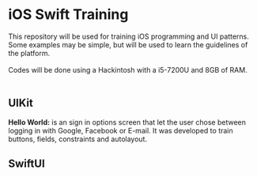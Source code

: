 # iOS Swift Training
This repository will be used for training iOS programming and UI patterns. Some examples may be simple, but will be used to learn the guidelines of the platform.
<br><br>
Codes will be done using a Hackintosh with a i5-7200U and 8GB of RAM.
<br><br>
## UIKit
**Hello World:** is an sign in options screen that let the user chose between logging in with Google, Facebook or E-mail. It was developed to train buttons, fields, constraints and autolayout.
## SwiftUI
